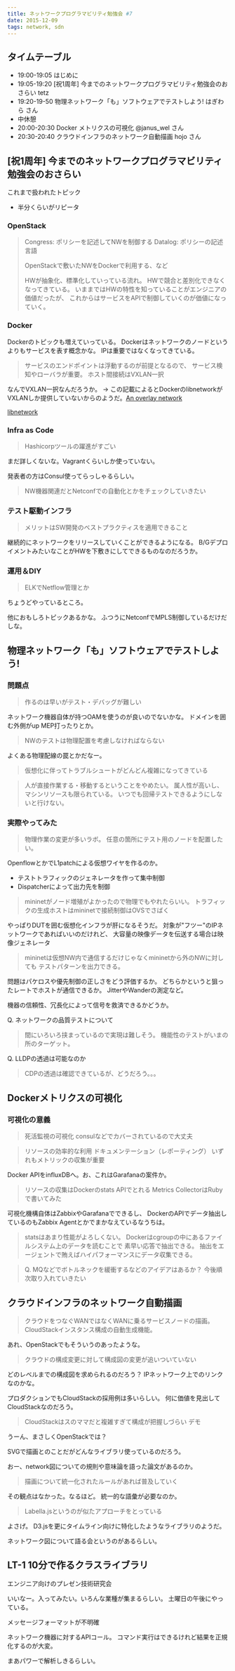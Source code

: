 ```yaml
---
title: ネットワークプログラマビリティ勉強会 #7
date: 2015-12-09
tags: network, sdn
---
```


## タイムテーブル

- 19:00-19:05 	はじめに 	
- 19:05-19:20 	[祝1周年] 今までのネットワークプログラマビリティ勉強会のおさらい 	tetz
- 19:20-19-50 	物理ネットワーク「も」ソフトウェアでテストしよう! 	はぎわら さん
- 中休憩 	
- 20:00-20:30 	Docker メトリクスの可視化 	@janus_wel さん
- 20:30-20:40 	クラウドインフラのネットワーク自動描画 	hojo さん

## [祝1周年] 今までのネットワークプログラマビリティ勉強会のおさらい

これまで扱われたトピック

- 半分くらいがリピータ

### OpenStack

> Congress: ポリシーを記述してNWを制御する
> Datalog: ポリシーの記述言語
> 
> OpenStackで敷いたNWをDockerで利用する、など
> 
> HWが抽象化、標準化していっている流れ。
> HWで競合と差別化できなくなってきている。
> いままではHWの特性を知っていることがエンジニアの価値だったが、
> これからはサービスをAPIで制御していくのが価値になっていく。

### Docker

Dockerのトピックも増えていっている。
Dockerはネットワークのノードというよりもサービスを表す概念かな。
IPは重要ではなくなってきている。

> サービスのエンドポイントは浮動するのが前提となるので、
> サービス検知やローバラが重要。
> ホスト間接続はVXLAN一択

なんでVXLAN一択なんだろうか。
→ この記載によるとDockerのlibnetworkがVXLANしか提供していないからのようだ。[An overlay network](https://docs.docker.com/engine/userguide/networking/dockernetworks/#an-overlay-network)

[libnetwork](https://github.com/docker/libnetwork/blob/master/docs/design.md)

### Infra as Code

> Hashicorpツールの躍進がすごい

まだ詳しくないな。Vagrantくらいしか使っていない。

発表者の方はConsul使ってらっしゃるらしい。

> NW機器関連だとNetconfでの自動化とかをチェックしていきたい

### テスト駆動インフラ

> メリットはSW開発のベストプラクティスを適用できること

継続的にネットワークをリリースしていくことができるようになる。
B/GデプロイメントみたいなことがHWを下敷きにしてできるものなのだろうか。

### 運用＆DIY

> ELKでNetflow管理とか

ちょうどやっているところ。

他におもしろトピックあるかな。
ふつうにNetconfでMPLS制御しているだけだしな。

## 物理ネットワーク「も」ソフトウェアでテストしよう!

### 問題点

> 作るのは早いがテスト・デバッグが難しい

ネットワーク機器自体が持つOAMを使うのが良いのでないかな。
ドメインを囲む外側がup MEP打ったりとか。

> NWのテストは物理配置を考慮しなければならない

よくある物理配線の罠とかだなー。

> 仮想化に伴ってトラブルシュートがどんどん複雑になってきている

> 人が直接作業する・移動するということをやめたい。
> 属人性が高いし、マシンリソースも限られている。
> いつでも回帰テストできるようにしないと行けない。

### 実際やってみた

> 物理作業の変更が多いラボ。
> 任意の箇所にテスト用のノードを配置したい。

OpenflowとかでL1patchによる仮想ワイヤを作るのか。

- テストトラフィックのジェネレータを作って集中制御
- Dispatcherによって出力先を制御

> mininetがノード増殖がよかったので物理でもやれたらいい。
> トラフィックの生成ホストはmininetで接続制御はOVSでさばく

やっぱりDUTを囲む仮想化インフラが肝になるそうだ。
対象が"フツー"のIPネットワークであればいいのだけれど、
大容量の映像データを伝送する場合は映像ジェネレータ

> mininetは仮想NW内で通信するだけじゃなくmininetから外のNWに対しても
> テストパターンを出力できる。

問題はパケロスや優先制御の正しさをどう評価するか。
どちらかというと狙ったレートでホストが通信できるか。
JitterやWanderの測定など。

機器の信頼性、冗長化によって信号を救済できるかどうか。

Q. ネットワークの品質テストについて

> 間にいろいろ挟まっているので実現は難しそう。
> 機能性のテストがいまの所のターゲット。

Q. LLDPの透過は可能なのか

> CDPの透過は確認できているが、どうだろう。。。

## Dockerメトリクスの可視化

### 可視化の意義

> 死活監視の可視化
> consulなどでカバーされているので大丈夫

> リソースの効率的な利用
> ドキュメンテーション（レポーティング）
> いずれもメトリックの収集が重要

Docker APIをinfluxDBへ。お、これはGarafanaの案件か。

> リソースの収集はDockerのstats APIでとれる
> Metrics CollectorはRubyで書いてみた

可視化機構自体はZabbixやGarafanaでできるし、
DockerのAPIでデータ抽出しているのもZabbix Agentとかでまかなえているなうちは。


> statsはあまり性能がよろしくない。
> Dockerはcgroupの中にあるファイルシステム上のデータを読むことで
> 素早い応答で抽出できる。
> 抽出をエージェントで賄えばハイパフォーマンスにデータ収集できる。

> Q. MQなどでボトルネックを緩衝するなどのアイデアはあるか？
> 今後順次取り入れていきたい

## クラウドインフラのネットワーク自動描画

> クラウドをつなぐWANではなくWANに乗るサービスノードの描画。
> CloudStackインスタンス構成の自動生成機能。

あれ、OpenStackでもそういうのあったような。

> クラウドの構成変更に対して構成図の変更が追いついていない

どのレベルまでの構成図を求められるのだろう？
IPネットワーク上でのリンクなのかな。

プロダクションでもCloudStackの採用例は多いらしい。
何に価値を見出してCloudStackなのだろう。

> CloudStackはスのママだと複雑すぎて構成が把握しづらい
> デモ

うーん、まさしくOpenStackでは？

SVGで描画とのことだがどんなライブラリ使っているのだろう。

おー、network図についての規則や意味論を語った論文があるのか。

> 描画について統一化されたルールがあれば普及していく

その観点はなかった。なるほど。
統一的な語彙が必要なのか。

> Labella.jsというのが似たアプローチをとっている

よさげ。
D3.jsを更にタイムライン向けに特化したようなライブラリのようだ。

ネットワーク図について語る会というのがあるらしい。

## LT-1 10分で作るクラスライブラリ

エンジニア向けのプレゼン技術研究会

いいなー。入ってみたい。いろんな業種が集まるらしい。
土曜日の午後にやっている。

メッセージフォーマットが不明確

ネットワーク機器に対するAPIコール。
コマンド実行はできるけれど結果を正規化するのが大変。

まあパワーで解析しきるらしい。

